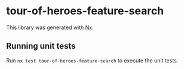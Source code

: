 # tour-of-heroes-feature-search

This library was generated with [Nx](https://nx.dev).

## Running unit tests

Run `nx test tour-of-heroes-feature-search` to execute the unit tests.
